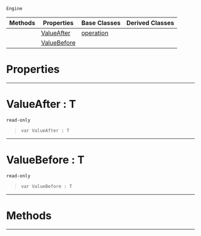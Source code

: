  `Engine`

|Methods|Properties|Base Classes|Derived Classes|
|---|---|---|---|
| |[ ValueAfter](https://plasmaengine.github.io/PlasmaDocs/Plasma1/C++/code_reference/class_reference/propertyoperation.markdown#valueafter-t)|[operation](https://plasmaengine.github.io/PlasmaDocs/Plasma1/C++/code_reference/class_reference/operation.markdown)| |
| |[ ValueBefore](https://plasmaengine.github.io/PlasmaDocs/Plasma1/C++/code_reference/class_reference/propertyoperation.markdown#valuebefore-t)| | |


 #  Properties


---  
 #  ValueAfter : T

 `read-only`

> 
> ``` lang=cpp, name=Lightning
> var ValueAfter : T


---  
 #  ValueBefore : T

 `read-only`

> 
> ``` lang=cpp, name=Lightning
> var ValueBefore : T


---  
 #  Methods


---  
 

 